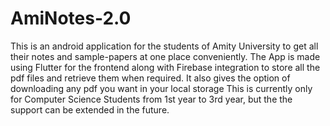 # AmiNotes-2.0
This is an android application for the students of Amity University to get all their notes and sample-papers at one place conveniently. 
The App is made using Flutter for the frontend along with Firebase integration to store all the pdf files and retrieve them when required.
It also gives the option of downloading any pdf you want in your local storage
This is currently only for Computer Science Students from 1st year to 3rd year, but the the support can be extended in the future.
